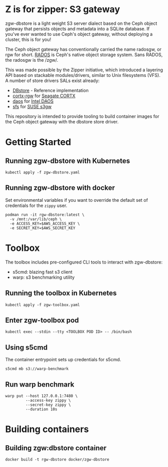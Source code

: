 # Z is for zipper: S3 gateway

zgw-dbstore is a light weight S3 server dialect based on the Ceph object
gateway that persists objects and metadata into a SQLite database. If you've
ever wanted to use Ceph's object gateway, without deploying a cluster, this is
for you!

The Ceph object gateway has conventionally carried the name radosgw, or rgw for
short. [RADOS](https://ceph.com/assets/pdfs/weil-rados-pdsw07.pdf) is Ceph's
native object storage system. Sans RADOS, the radosgw is the /zgw/.

This was made possible by the Zipper initiative, which introduced a layering API
based on stackable modules/drivers, similar to Unix filesystems (VFS). A number
of store drivers SALs exist already:

* [DBstore](https://github.com/ceph/ceph/tree/main/src/rgw/store/dbstore) - Reference implementation
* [cortx-rgw](https://github.com/Seagate/cortx-rgw) for [Seagate CORTX](https://github.com/Seagate/cortx)
* [daos](https://github.com/ceph/ceph/pull/45888) for [Intel DAOS](https://github.com/daos-stack/daos)
* [sfs](https://github.com/aquarist-labs/ceph/tree/s3gw/src/rgw/store/sfs) for [SUSE s3gw](https://github.com/aquarist-labs/s3gw-tools/)

This repository is intended to provide tooling to build container images for
the Ceph object gateway with the dbstore store driver.

# Getting Started

## Running zgw-dbstore with Kubernetes

```
kubectl apply -f zgw-dbstore.yaml
```

## Running zgw-dbstore with docker

Set environmental variables if you want to override the default set of
credentials for the `zippy` user.

```
podman run -it rgw-dbstore:latest \
  -v /mnt:/var/lib/ceph \
  -e ACCESS_KEY=$AWS_ACCESS_KEY \
  -e SECRET_KEY=$AWS_SECRET_KEY
```

# Toolbox

The toolbox includes pre-configured CLI tools to interact with zgw-dbstore:

* s5cmd: blazing fast s3 client
* warp: s3 benchmarking utility

## Running the toolbox in Kubernetes

```
kubectl apply -f zgw-toolbox.yaml
```

## Enter zgw-toolbox pod

```
kubectl exec --stdin --tty <TOOLBOX POD ID> -- /bin/bash
```

## Using s5cmd

The container entrypoint sets up credentials for s5cmd.

```
s5cmd mb s3://warp-benchmark
```

## Run warp benchmark
```
warp put --host 127.0.0.1:7480 \
         --access-key zippy \
         --secret-key zippy \
         --duration 10s
```

# Building containers

## Building zgw:dbstore container

```
docker build -t rgw-dbstore docker/zgw-dbstore
```

